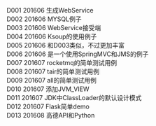 D001    201606      生成WebService<br/>
D002    201606      MYSQL例子<br/>
D003    201606      WebService接受端<br/>
D004    201606      Ksoup的使用例子<br/>
D005    201606      和D003类似，不过更加丰富<br/>
D006    201606      是一个使用SpringMVC和JMS的例子<br/>
D007    201607      rocketmq的简单测试用例<br/>
D008    201607      tair的简单测试用例<br/>
D009    201607      all的简单测试用例<br/>
D010	201607      添加JVM_VIEW<br/>
D011	201607      JDK中ClassLoader的默认设计模式<br/>
D012	201607 	    Flask简单demo<br/>
D013	201608		高德API和Python<br/>

